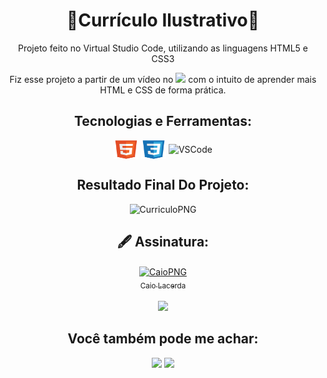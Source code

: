 <h1 align="center"> 📄Currículo Ilustrativo📄</h1>

<p align="center"> Projeto feito no Virtual Studio Code, utilizando as linguagens HTML5 e CSS3 </p>
<p align="center"> Fiz esse projeto a partir de um vídeo no  <a  href https://www.youtube.com/><img src="https://img.shields.io/badge/YouTube-FF0000?style=for-the-badge&logo=youtube&logoColor=white"></a> com o intuito de aprender mais HTML e CSS de forma prática.</p>

##
<div align="center" style="display: inline_block">
  <h2 align="center"> Tecnologias e Ferramentas: </h2>
    <img align="center" alt="Caio-HTML" height="30" width="40" src="https://raw.githubusercontent.com/devicons/devicon/master/icons/html5/html5-original.svg">
    <img align="center" alt="Caio-CSS" height="30" width="40" src="https://raw.githubusercontent.com/devicons/devicon/master/icons/css3/css3-original.svg">
    <img align="center" alt="VSCode" height="30" width="40" src="https://cdn.jsdelivr.net/gh/devicons/devicon/icons/vscode/vscode-original.svg" />
</div>

##

<div align="center">
 <h2>Resultado Final Do Projeto:</h2>
 <img alt="CurriculoPNG" src="https://user-images.githubusercontent.com/122616615/225479162-97e59edf-4f78-4644-aeb7-8822494e5e86.PNG">
 </div>
 
 <div align="center">
  <h2> 🖋 Assinatura: </h2>
  <a href="https://github.com/caiolacerdamt"><img align="center" alt="CaioPNG" width="140" src="https://user-images.githubusercontent.com/122616615/225480551-032ab453-4f73-4978-b666-9432ba0e68ba.jpeg"><br><sub align="center">Caio Lacerda</sub>
  </a><br><br>
  <a href="https://github.com/caiolacerdamt"><img src="https://img.shields.io/badge/GitHub-100000?style=for-the-badge&logo=github&logoColor=white"></a>
  </div>
  
  <div align="center">
    <h2> Você também pode me achar: </h2>
<a href= https://www.linkedin.com/in/caio-lacerda-6445b8262/><img src="https://img.shields.io/badge/LinkedIn-0077B5?style=for-the-badge&logo=linkedin&logoColor=white"></a>
 <a href="https://instagram.com/caiolmt" target="_blank"><img src="https://img.shields.io/badge/-Instagram-%23E4405F?style=for-the-badge&logo=instagram&logoColor=white" target="_blank"></a>
</div>	


      
          
